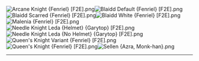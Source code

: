 ![Arcane Knight {Fenriel} [F2E].png](https://raw.githubusercontent.com/Klokinator/FE-Repo/main/Portrait%20Repository/Non-FE%20Properties/Elden%20Ring/Arcane%20Knight%20%7BFenriel%7D%20%5BF2E%5D.png "Arcane Knight {Fenriel} [F2E].png")![Blaidd Default {Fenriel} [F2E].png](https://raw.githubusercontent.com/Klokinator/FE-Repo/main/Portrait%20Repository/Non-FE%20Properties/Elden%20Ring/Blaidd%20Default%20%7BFenriel%7D%20%5BF2E%5D.png "Blaidd Default {Fenriel} [F2E].png")![Blaidd Scarred {Fenriel} [F2E].png](https://raw.githubusercontent.com/Klokinator/FE-Repo/main/Portrait%20Repository/Non-FE%20Properties/Elden%20Ring/Blaidd%20Scarred%20%7BFenriel%7D%20%5BF2E%5D.png "Blaidd Scarred {Fenriel} [F2E].png")![Blaidd White {Fenriel} [F2E].png](https://raw.githubusercontent.com/Klokinator/FE-Repo/main/Portrait%20Repository/Non-FE%20Properties/Elden%20Ring/Blaidd%20White%20%7BFenriel%7D%20%5BF2E%5D.png "Blaidd White {Fenriel} [F2E].png")![Malenia {Fenriel} [F2E].png](https://raw.githubusercontent.com/Klokinator/FE-Repo/main/Portrait%20Repository/Non-FE%20Properties/Elden%20Ring/Malenia%20%7BFenriel%7D%20%5BF2E%5D.png "Malenia {Fenriel} [F2E].png")![Needle Knight Leda {Helmet} {Garytop} [F2E].png](https://raw.githubusercontent.com/Klokinator/FE-Repo/main/Portrait%20Repository/Non-FE%20Properties/Elden%20Ring/Needle%20Knight%20Leda%20(Helmet)%20%7BGarytop%7D%20%5BF2E%5D.png "Needle Knight Leda {Helmet} {Garytop} [F2E].png")![Needle Knight Leda {No Helmet} {Garytop} [F2E].png](https://raw.githubusercontent.com/Klokinator/FE-Repo/main/Portrait%20Repository/Non-FE%20Properties/Elden%20Ring/Needle%20Knight%20Leda%20(No%20Helmet)%20%7BGarytop%7D%20%5BF2E%5D.png "Needle Knight Leda {No Helmet} {Garytop} [F2E].png")![Queen's Knight Variant {Fenriel} [F2E].png](https://raw.githubusercontent.com/Klokinator/FE-Repo/main/Portrait%20Repository/Non-FE%20Properties/Elden%20Ring/Queen's%20Knight%20Variant%20%7BFenriel%7D%20%5BF2E%5D.png "Queen's Knight Variant {Fenriel} [F2E].png")![Queen's Knight {Fenriel} [F2E].png](https://raw.githubusercontent.com/Klokinator/FE-Repo/main/Portrait%20Repository/Non-FE%20Properties/Elden%20Ring/Queen's%20Knight%20%7BFenriel%7D%20%5BF2E%5D.png "Queen's Knight {Fenriel} [F2E].png")![Sellen {Azra, Monk-han}.png](https://raw.githubusercontent.com/Klokinator/FE-Repo/main/Portrait%20Repository/Non-FE%20Properties/Elden%20Ring/Sellen%20%7BAzra,%20Monk-han%7D.png "Sellen {Azra, Monk-han}.png")



----

